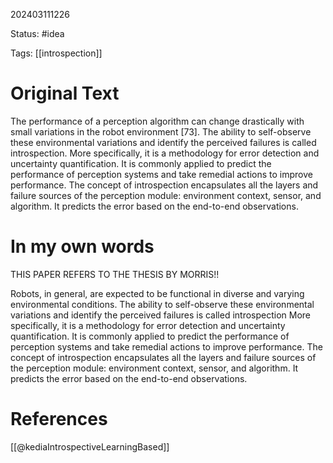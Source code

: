202403111226

Status: #idea

Tags: [[introspection]]

# Original Text
The performance of a perception algorithm can change drastically with small variations in the robot environment [73]. The ability to self-observe these environmental variations and identify the perceived failures is called introspection. More specifically, it is a methodology for error detection and uncertainty quantification. It is commonly applied to predict the performance of perception systems and take remedial actions to improve performance. The concept of introspection encapsulates all the layers and failure sources of the perception module: environment context, sensor, and algorithm. It predicts the error based on the end-to-end observations.

# In my own words

THIS PAPER REFERS TO THE THESIS BY MORRIS!!

Robots, in general, are expected to be functional in diverse and varying environmental conditions.
The ability to self-observe these environmental variations and identify the perceived failures is called introspection
More specifically, it is a methodology for error detection and uncertainty quantification. It is commonly applied to predict the performance of perception systems and take remedial actions to improve performance. The concept of introspection encapsulates all the layers and failure sources of the perception module: environment context, sensor, and algorithm. It predicts the error based on the end-to-end observations.
# References
[[@kediaIntrospectiveLearningBased]]